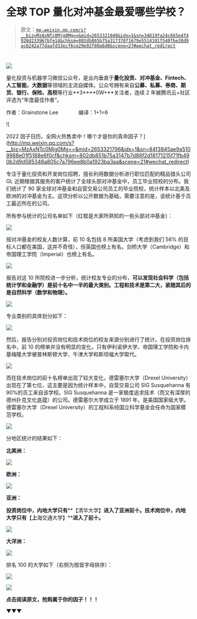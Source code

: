 # 全球 TOP 量化对冲基金最爱哪些学校？

> 原文：[`mp.weixin.qq.com/s?__biz=MzAxNTc0Mjg0Mg==&mid=2653321840&idx=1&sn=34819fa24c665e4f4920d233967bfe14&chksm=802db865b75a317378f1679e5514101f540fbe38d9ac6242a77daafd33ecf6ce29e92f80a6d0&scene=27#wechat_redirect`](http://mp.weixin.qq.com/s?__biz=MzAxNTc0Mjg0Mg==&mid=2653321840&idx=1&sn=34819fa24c665e4f4920d233967bfe14&chksm=802db865b75a317378f1679e5514101f540fbe38d9ac6242a77daafd33ecf6ce29e92f80a6d0&scene=27#wechat_redirect)

# 

![](img/817c601fc026ccfe2ee840069c1e016b.png)

量化投资与机器学习微信公众号，是业内垂直于**量化投资、对冲基金、Fintech、人工智能、大数据**等领域的主流自媒体。公众号拥有来自**公募、私募、券商、期货、银行、保险、高校**等行业**3****0W+**关注者，连续 2 年被腾讯云+社区评选为“年度最佳作者”。

作者：Grainstone Lee              编译：1+1=6

![

2022 因子日历，全网火热售卖中！哪个才是你的真命因子？](http://mp.weixin.qq.com/s?__biz=MzAxNTc0Mjg0Mg==&mid=2653321796&idx=1&sn=84f3845ae9a5109988e01f5188e6f0cf&chksm=802db851b75a3147b7d86f2d18171215f71fb490b2d9d585348a805c7a796ee8b0a1923ba3aa&scene=21#wechat_redirect) 

专注于量化投资和开发岗位招聘，擅长利用数据分析进行职位匹配的精品猎头公司 GL 近期根据其服务的客户统计了全球头部对冲基金中，员工毕业院校的分布。我们统计了 90 家全球对冲基金和自营交易公司员工的毕业院校，统计样本以北美及欧洲的对冲基金为主。这项分析以公开数据为基础，需要注意的是，该统计基于员工最近所在的公司。

所有参与统计的公司名单如下（红框是大家所熟知的一些头部对冲基金）：

![](img/1503ed8871fbd9ab66da4642ea35e0d1.png)

按对冲基金的校友人数计算，前 10 名包括 8 所美国大学（考虑到我们 56% 的目标人口都在美国，这并不奇怪），但英国也榜上有名，剑桥大学（Cambridge）和帝国理工学院（Imperial）也榜上有名。

![](img/e43356ada6737bc0a6ccf187ed16ffdb.png)

报告对这 10 所院校进一步分析，统计校友专业的分布，**可以发现社会科学（包括统计学和金融学）是前十名中一半的最大类别。工程和技术是第二大，紧随其后的是自然科学（数学和物理）。**

![](img/91a71b3c429f666a7db8d720813f22e3.png)

专业类别的具体划分如下：

![](img/f99bc3ab998487cb5276a637372919cf.png)

然后，报告分别对投资岗位和技术岗位的校友来源分别进行了统计。在投资岗位排名中，前 10 的榜单并没有明显的变化，只有伊利诺伊大学、帝国理工学院和卡内基梅隆大学被普林斯顿大学、牛津大学和斯坦福大学取代。

![](img/4a4c2cb171392ca8aa3f5ada2d41ebdf.png)

而在技术岗位的前十名榜单出现了较大变化，德雷塞尔大学（Drexel University）出现在了第七位，这主要是因为统计样本中，自营交易公司 SIG Susquehanna 有 90%的员工来自该学校。SIG Susquehanna 是一家极度追求技术（而又有深厚的德州扑克文化底蕴）的公司。德雷塞尔大学成立于 1891 年，是美国国家级大学。德雷塞尔大学（Drexel University）的工程科系经国立科学基金会任命为国家模范学校。

![](img/7359be8c6173ee2bf7cbfa39f8604f82.png)

分地区统计的结果如下：

**北美洲：**

![](img/5907b37603abe8e3956ed0ed9f993027.png)

**欧洲：**

![](img/7a76df5253e8baf9f5eeab09df941452.png)

**亚洲：**

**投资岗位中，内地大学只有****【清华大学】****进入了亚洲前十。技术岗位中，内地大学只有****【****上****海交通大学】****进入了前十。**

![](img/166b3777cbeb1d5d8b58ae3c67d3de00.png)

**大洋洲：**

![](img/43dec66f4fa0c34358d50eda2b793d7a.png)

排名 100 的大学如下（右侧为按首字母排序）：

![](img/b35a5a05cebc1c8ffa9a89ad312ae134.png)

![](img/27382feac531b18608664b030791f6d8.png)

**点击阅读原文，抢购属于你的因子！！！**

▼▼▼